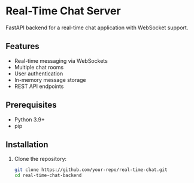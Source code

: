 # Real-Time Chat Server

FastAPI backend for a real-time chat application with WebSocket support.

## Features

- Real-time messaging via WebSockets
- Multiple chat rooms
- User authentication
- In-memory message storage
- REST API endpoints

## Prerequisites

- Python 3.9+
- pip

## Installation

1. Clone the repository:
   ```bash
   git clone https://github.com/your-repo/real-time-chat.git
   cd real-time-chat-backend
